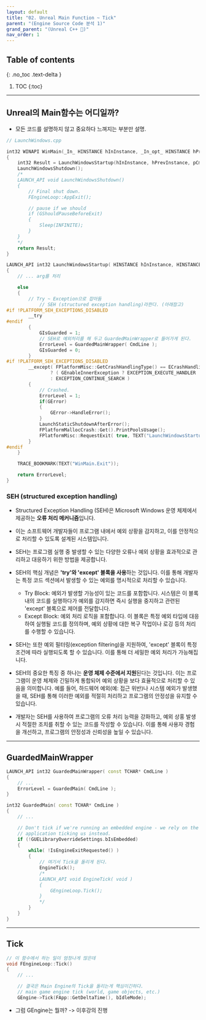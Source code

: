 ```yaml
---
layout: default
title: "02. Unreal Main Function ~ Tick"
parent: "(Engine Source Code 분석 1)"
grand_parent: "(Unreal C++ 🚀)"
nav_order: 1
---
```


## Table of contents
{: .no_toc .text-delta }

1. TOC
{:toc}

---

## Unreal의 Main함수는 어디일까?

* 모든 코드를 설명하지 않고 중요하다 느껴지는 부분만 설명.

```cpp
// LaunchWindows.cpp

int32 WINAPI WinMain(_In_ HINSTANCE hInInstance, _In_opt_ HINSTANCE hPrevInstance, _In_ char* pCmdLine, _In_ int32 nCmdShow)
{
	int32 Result = LaunchWindowsStartup(hInInstance, hPrevInstance, pCmdLine, nCmdShow, nullptr);
	LaunchWindowsShutdown();
    /*
    LAUNCH_API void LaunchWindowsShutdown()
    {
        // Final shut down.
        FEngineLoop::AppExit();

        // pause if we should
        if (GShouldPauseBeforeExit)
        {
            Sleep(INFINITE);
        }
    }
    */
	return Result;
}
```

```cpp
LAUNCH_API int32 LaunchWindowsStartup( HINSTANCE hInInstance, HINSTANCE hPrevInstance, char*, int32 nCmdShow, const TCHAR* CmdLine )
{
    // ... arg를 처리

	else
	{
		// Try ~ Exception으로 잡아둠
            // SEH (structured exception handling)라한다. (아래참고)
#if !PLATFORM_SEH_EXCEPTIONS_DISABLED
		__try
#endif
 		{
			GIsGuarded = 1;
			// SEH로 예외처리를 해 두고 GuardedMainWrapper로 들어가게 된다.
			ErrorLevel = GuardedMainWrapper( CmdLine );
			GIsGuarded = 0;
		}
#if !PLATFORM_SEH_EXCEPTIONS_DISABLED
		__except( FPlatformMisc::GetCrashHandlingType() == ECrashHandlingType::Default
				? ( GEnableInnerException ? EXCEPTION_EXECUTE_HANDLER : ReportCrash(GetExceptionInformation()) )
				: EXCEPTION_CONTINUE_SEARCH )	
		{
			// Crashed.
			ErrorLevel = 1;
			if(GError)
			{
				GError->HandleError();
			}
			LaunchStaticShutdownAfterError();
			FPlatformMallocCrash::Get().PrintPoolsUsage();
			FPlatformMisc::RequestExit( true, TEXT("LaunchWindowsStartup.ExceptionHandler"));
		}
#endif
	}

	TRACE_BOOKMARK(TEXT("WinMain.Exit"));

	return ErrorLevel;
}
```

### SEH (structured exception handling)

* Structured Exception Handling (SEH)은 Microsoft Windows 운영 체제에서 제공하는 **오류 처리 메커니즘**입니다. 
* 이는 소프트웨어 개발자들이 프로그램 내에서 예외 상황을 감지하고, 이를 안정적으로 처리할 수 있도록 설계된 시스템입니다. 
* SEH는 프로그램 실행 중 발생할 수 있는 다양한 오류나 예외 상황을 효과적으로 관리하고 대응하기 위한 방법을 제공합니다.

* SEH의 핵심 개념은 **'try'와 'except' 블록을 사용**하는 것입니다. 이를 통해 개발자는 특정 코드 섹션에서 발생할 수 있는 예외를 명시적으로 처리할 수 있습니다.
    * Try Block: 예외가 발생할 가능성이 있는 코드를 포함합니다. 시스템은 이 블록 내의 코드를 실행하다가 예외를 감지하면 즉시 실행을 중지하고 관련된 'except' 블록으로 제어를 전달합니다.
    * Except Block: 예외 처리 로직을 포함합니다. 이 블록은 특정 예외 타입에 대응하여 실행될 코드를 정의하며, 예외 상황에 대한 복구 작업이나 로깅 등의 처리를 수행할 수 있습니다.

* SEH는 또한 예외 필터링(exception filtering)을 지원하여, 'except' 블록이 특정 조건에 따라 실행되도록 할 수 있습니다. 이를 통해 더 세밀한 예외 처리가 가능해집니다.

* SEH의 중요한 특징 중 하나는 **운영 체제 수준에서 지원**된다는 것입니다. 이는 프로그램이 운영 체제와 긴밀하게 통합되어 예외 상황을 보다 효율적으로 처리할 수 있음을 의미합니다. 예를 들어, 하드웨어 예외(예: 접근 위반)나 시스템 예외가 발생했을 때, SEH를 통해 이러한 예외를 적절히 처리하고 프로그램의 안정성을 유지할 수 있습니다.

* 개발자는 SEH를 사용하여 프로그램의 오류 처리 능력을 강화하고, 예외 상홍 발생 시 적절한 조치를 취할 수 있는 코드를 작성할 수 있습니다. 이를 통해 사용자 경험을 개선하고, 프로그램의 안정성과 신뢰성을 높일 수 있습니다.

---

## GuardedMainWrapper

```cpp
LAUNCH_API int32 GuardedMainWrapper( const TCHAR* CmdLine )
{
    // ...
    ErrorLevel = GuardedMain( CmdLine );
}
```

```cpp
int32 GuardedMain( const TCHAR* CmdLine )
{
    // ...

    // Don't tick if we're running an embedded engine - we rely on the outer
	// application ticking us instead.
	if (!GUELibraryOverrideSettings.bIsEmbedded)
	{
		while( !IsEngineExitRequested() )
		{
            // 여기서 Tick을 돌리게 된다.
			EngineTick();
            /*
            LAUNCH_API void EngineTick( void )
            {
                GEngineLoop.Tick();
            }
            */
		}
	}
}
```

---

## Tick

```cpp
// 이 함수에서 하는 일이 엄청나게 많은데
void FEngineLoop::Tick()
{
    // ...

    // 결국은 Main Engine의 Tick을 돌리는게 핵심이긴하다.
    // main game engine tick (world, game objects, etc.)
    GEngine->Tick(FApp::GetDeltaTime(), bIdleMode);
```

* 그럼 GEngine는 뭘까? -> 이후강의 진행
